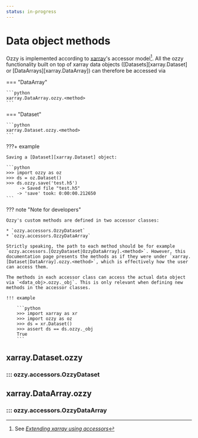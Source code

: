 ```yaml
---
status: in-progress
---
```


# Data object methods

Ozzy is implemented according to [xarray](https://xarray.dev/)'s accessor model[^1]. All the ozzy functionality built on top of xarray data objects ([Datasets][xarray.Dataset] or [DataArrays][xarray.DataArray]) can therefore be accessed via 

=== "DataArray"

    ```python
    xarray.DataArray.ozzy.<method>
    ```

=== "Dataset"

    ```python
    xarray.Dataset.ozzy.<method>
    ```

[^1]: See [_Extending xarray using accessors_](https://docs.xarray.dev/en/latest/internals/extending-xarray.html)

???+ example

    Saving a [Dataset][xarray.Dataset] object:

    ```python
    >>> import ozzy as oz
    >>> ds = oz.Dataset()
    >>> ds.ozzy.save('test.h5')
         -> Saved file "test.h5" 
        -> 'save' took: 0:00:00.212650
    ```

??? note "Note for developers"

    Ozzy's custom methods are defined in two accessor classes:

    * `ozzy.accessors.OzzyDataset`
    * `ozzy.accessors.OzzyDataArray`

    Strictly speaking, the path to each method should be for example `ozzy.accessors.[OzzyDataset|OzzyDataArray].<method>`. However, this documentation page presents the methods as if they were under `xarray.[Dataset|DataArray].ozzy.<method>`, which is effectively how the user can access them.

    The methods in each accessor class can access the actual data object via `<data_obj>.ozzy._obj`. This is only relevant when defining new methods in the accessor classes.

    !!! example

        ```python
        >>> import xarray as xr
        >>> import ozzy as oz
        >>> ds = xr.Dataset()
        >>> assert ds == ds.ozzy._obj
        True
        ```

## xarray.Dataset.ozzy

### ::: ozzy.accessors.OzzyDataset

## xarray.DataArray.ozzy

### ::: ozzy.accessors.OzzyDataArray
